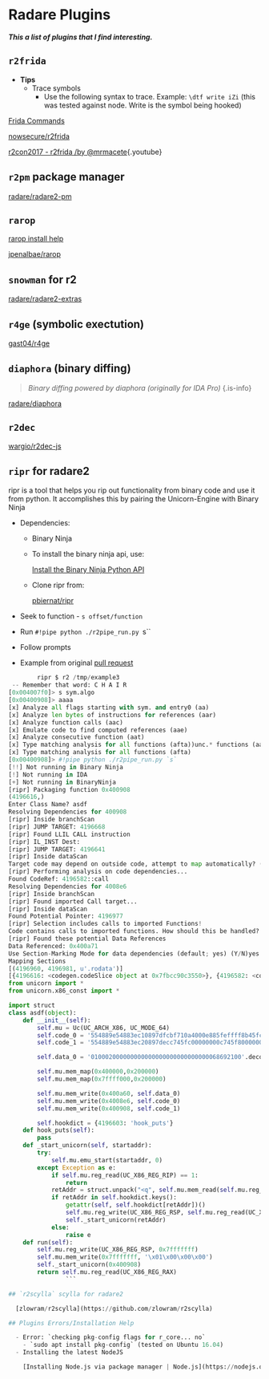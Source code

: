 # Radare Plugins

**_This a list of plugins that I find interesting._** 

## `r2frida`

  - **Tips**
    - Trace symbols
      - Use the following syntax to trace. Example: `\dtf write iZi` (this was tested against node. Write is the symbol being hooked)

  [Frida Commands](plugins/Frida-Commands)

  [nowsecure/r2frida](https://github.com/nowsecure/r2frida)

  [r2con2017 - r2frida /by @mrmacete](https://www.youtube.com/watch?list=PLjIhlLNy_Y9Oe-nfcPEpaki0_En5dhQ5S&time_continue=15&v=URyd4bcV-Ik){.youtube}

## `r2pm` package manager

  [radare/radare2-pm](https://github.com/radare/radare2-pm/tree/master/db)

## `rarop`

  [rarop install help](./plugins/rarop-install-help)

  [jpenalbae/rarop](https://github.com/jpenalbae/rarop)

## `snowman` for r2

  [radare/radare2-extras](https://github.com/radare/radare2-extras/tree/master/r2snowman)

## `r4ge` (symbolic exectution)

  [gast04/r4ge](https://github.com/gast04/r4ge)

## `diaphora` (binary diffing)
   > _Binary diffing powered by diaphora (originally for IDA Pro)_ {.is-info}

  [radare/diaphora](https://github.com/radare/diaphora)

## `r2dec`

  [wargio/r2dec-js](https://github.com/wargio/r2dec-js)

## `ripr` for radare2

  ripr is a tool that helps you rip out functionality from binary code and use it from python. It accomplishes this by pairing the Unicorn-Engine with Binary Ninja

  - Dependencies:
    - Binary Ninja
    - To install the binary ninja api, use:

      [Install the Binary Ninja Python API](https://gist.github.com/withzombies/c9ab65b878d05fa20878d6c2bfa935d9)

    - Clone ripr from:

      [pbiernat/ripr](https://github.com/pbiernat/ripr)

  - Seek to function - `s offset/function`
  - Run `#!pipe python ./r2pipe_run.py `s``
  - Follow prompts
  - Example from original [pull request](https://github.com/pbiernat/ripr/pull/9)

```python
        ripr $ r2 /tmp/example3 
 -- Remember that word: C H A I R
[0x004007f0]> s sym.algo
[0x00400908]> aaaa
[x] Analyze all flags starting with sym. and entry0 (aa)
[x] Analyze len bytes of instructions for references (aar)
[x] Analyze function calls (aac)
[x] Emulate code to find computed references (aae)
[x] Analyze consecutive function (aat)
[x] Type matching analysis for all functions (afta))unc.* functions (aan)
[x] Type matching analysis for all functions (afta)
[0x00400908]> #!pipe python ./r2pipe_run.py `s`
[!!] Not running in Binary Ninja
[!] Not running in IDA
[+] Not running in BinaryNinja
[ripr] Packaging function 0x400908
(4196616,)
Enter Class Name? asdf
Resolving Dependencies for 400908
[ripr] Inside branchScan
[ripr] JUMP TARGET: 4196668
[ripr] Found LLIL CALL instruction
[ripr] IL_INST Dest:
[ripr] JUMP TARGET: 4196641
[ripr] Inside dataScan
Target code may depend on outside code, attempt to map automatically? (Y/N)Y
[ripr] Performing analysis on code dependencies...
Found CodeRef: 4196582::call
Resolving Dependencies for 4008e6
[ripr] Inside branchScan
[ripr] Found imported Call target...
[ripr] Inside dataScan
Found Potential Pointer: 4196977
[ripr] Selection includes calls to imported Functions!
Code contains calls to imported functions. How should this be handled? (nop, hook, cancel)?hook
[ripr] Found these potential Data References
Data Referenced: 0x400a71
Use Section-Marking Mode for data dependencies (default; yes) (Y/N)yes
Mapping Sections
[(4196960, 4196981, u'.rodata')]
[{4196616: <codegen.codeSlice object at 0x7fbcc90c3550>}, {4196582: <codegen.codeSlice object at 0x7fbcc90c3850>}]
from unicorn import *
from unicorn.x86_const import *

import struct
class asdf(object):
    def __init__(self):
        self.mu = Uc(UC_ARCH_X86, UC_MODE_64)
        self.code_0 = '554889e54883ec10897dfcbf710a4000e885feffff8b45fc0faf45fc0faf45fcc9c3'.decode('hex') 
        self.code_1 = '554889e54883ec20897decc745fc00000000c745f8000000008b45f83b45ec7d138b45f889c7e8b3ffffff0145fc8345f801ebe58b45fcc9c3'.decode('hex') 

        self.data_0 = '010002000000000000000000000000000068692100'.decode('hex') 

        self.mu.mem_map(0x400000,0x200000)
        self.mu.mem_map(0x7ffff000,0x200000)

        self.mu.mem_write(0x400a60, self.data_0)
        self.mu.mem_write(0x4008e6, self.code_0)
        self.mu.mem_write(0x400908, self.code_1)

        self.hookdict = {4196603: 'hook_puts'}
    def hook_puts(self):
        pass
    def _start_unicorn(self, startaddr):
        try:
            self.mu.emu_start(startaddr, 0)
        except Exception as e:
            if self.mu.reg_read(UC_X86_REG_RIP) == 1:
                return
            retAddr = struct.unpack("<q", self.mu.mem_read(self.mu.reg_read(UC_X86_REG_RSP), 8))[0]
            if retAddr in self.hookdict.keys():
                getattr(self, self.hookdict[retAddr])()
                self.mu.reg_write(UC_X86_REG_RSP, self.mu.reg_read(UC_X86_REG_RSP) + 8)
                self._start_unicorn(retAddr)
            else:
                raise e
    def run(self):
        self.mu.reg_write(UC_X86_REG_RSP, 0x7fffffff)
        self.mu.mem_write(0x7fffffff, '\x01\x00\x00\x00')
        self._start_unicorn(0x400908)
        return self.mu.reg_read(UC_X86_REG_RAX)
				```

## `r2scylla` scylla for radare2

  [zlowram/r2scylla](https://github.com/zlowram/r2scylla)

## Plugins Errors/Installation Help

  - Error: `checking pkg-config flags for r_core... no`
    - `sudo apt install pkg-config` (tested on Ubuntu 16.04)
  - Installing the latest NodeJS

    [Installing Node.js via package manager | Node.js](https://nodejs.org/en/download/package-manager/)